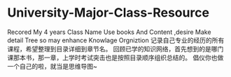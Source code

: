 # University-Major-Class-Resource
Recored My 4 years Class Name Use books And Content ,desire Make detail Tree so may enhance Knowlage Orgniztion
记录自己专业的经历的所有课程，希望整理到目录详细到章节名。
回顾已学的知识网络，首先想到的是哪门课那本书，那一章，上学时考试突击也是按照目录顺序组织总结的。
倡仪你也做一个自己的啦，就当是思维导图~
